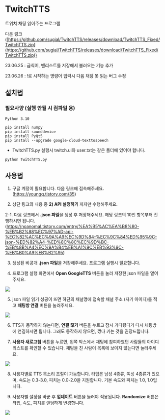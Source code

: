 # TwitchTTS
트위치 채팅 읽어주는 프로그램

다운 링크 ([https://github.com/sugial/TwitchTTS/releases/download/TwitchTTS_Fixed/TwitchTTS.zip](https://github.com/sugial/TwitchTTS/releases/download/TwitchTTS_Fixed/TwitchTTS.zip))


23.06.25 : 금칙어, 밴리스트를 저장해서 불러오는 기능 추가

23.06.26 : !로 시작하는 명령어 입력시 다음 채팅 못 읽는 버그 수정

## 설치법
### 필요사양 (실행 안될 시 컴파일 용)
``` Python 3.10 ```
``` 
pip install numpy
pip install sounddevice
pip install PyQt5
pip install --upgrade google-cloud-texttospeech
```

- TwitchTTS.py 실행시 twitch.ui와 user.txt는 같은 폴더에 있어야 합니다.

``` python TwitchTTS.py ```


## 사용법
1. 구글 계정이 필요합니다. 다음 링크에 접속해주세요. (https://youngq.tistory.com/35)

2. 상단 링크의 내용 중 **2) API 설정하기** 까지만 수행해주세요.

2-1. 다음 링크에서 **.json 파일**을 생성 후 저장해주세요. 해당 링크의 10번 항목부터 진행하시면 됩니다. (https://noanomal.tistory.com/entry/%EA%B5%AC%EA%B8%80-%EB%B2%88%EC%97%AD-api-%EC%82%AC%EC%9A%A9%EC%9D%84-%EC%9C%84%ED%95%9C-json-%ED%82%A4-%ED%8C%8C%EC%9D%BC-%EB%8B%A4%EC%9A%B4%EB%A1%9C%EB%93%9C-%EB%B0%A9%EB%B2%95)

3. 생성된 비공개 **.json 파일**을 저장해주세요. 프로그램 실행시 필요합니다.

4. 프로그램 실행 화면에서 **Open GoogleTTS** 버튼을 눌러 저장한 json 파일을 열어주세요.
<img src="https://github.com/sugial/TwitchTTS/blob/main/ReadMe/01_ttsmain2.png">

5. json 파일 읽기 성공이 뜨면 하단의 채널명에 접속할 채널 주소 (자기 아이디)를 적고 **채팅방 연결** 버튼을 눌러주세요.
<img src="https://github.com/sugial/TwitchTTS/blob/main/ReadMe/02_ttsmain.png">

6. TTS가 동작하지 않는다면, **연결 끊기** 버튼을 누르고 잠시 기다렸다가 다시 채팅방에 연결하시면 됩니다. 그래도 동작하지 않으면, 껐다 키는 것을 권장드립니다.

7. **사용자 새로고침** 버튼을 누르면, 왼쪽 박스에서 채팅에 참여하였던 사람들의 아이디 리스트를 확인할 수 있습니다. 채팅을 친 사람이 목록에 보이지 않는다면 눌러주세요.
<img src="https://github.com/sugial/TwitchTTS/blob/main/ReadMe/03_ttsmain2.png">

8. 사용자별로 TTS 목소리 조절이 가능합니다. 타입은 남성 4종류, 여성 4종류가 있으며, 속도는 0.3&#45;3.0, 피치는 0.0&#45;2.0을 지원합니다. 기본 속도와 피치는 1.0, 1.0입니다.

9. 사용자별 설정을 바꾼 후 **업데이트** 버튼을 눌러야 적용됩니다. **Randomize** 버튼은 타입, 속도, 피치를 랜덤하게 변경합니다.
<img src="https://github.com/sugial/TwitchTTS/blob/main/ReadMe/04_ttsmain.png">

<!--
https://cloud.google.com/text-to-speech/docs/before-you-begin?hl=ko

https://youngq.tistory.com/35

여기서 구글 API 발급 받고 json 파일 저장 후 사용

채팅방 연결했는데 소리가 안날 경우 연결 끊기 후 다시 연결

유저 ID가 안보이면 사용자 새로고침 누르면 나옴 -->
